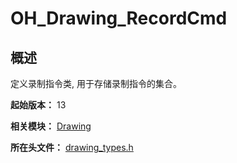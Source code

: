 # OH_Drawing_RecordCmd

## 概述

定义录制指令类, 用于存储录制指令的集合。

**起始版本：** 13

**相关模块：** [Drawing](capi-drawing.md)

**所在头文件：** [drawing_types.h](capi-drawing-types-h.md)

